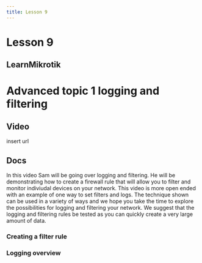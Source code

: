 ```yaml
---
title: Lesson 9
---
```


# Lesson 9

## LearnMikrotik

# Advanced topic 1 logging and filtering

## Video

insert url

## Docs

In this video Sam will be going over logging and filtering. He will be demonstrating how to create a firewall rule that will allow you to filter and monitor indiviudal devices on your network. This video is more open ended with an example of one way to set filters and logs. The technique shown can be used in a variety of ways and we hope you take the time to explore the possibilities for logging and filtering your network. We suggest that the logging and filtering rules be tested as you can quickly create a very large amount of data.

### Creating a filter rule

### Logging overview

